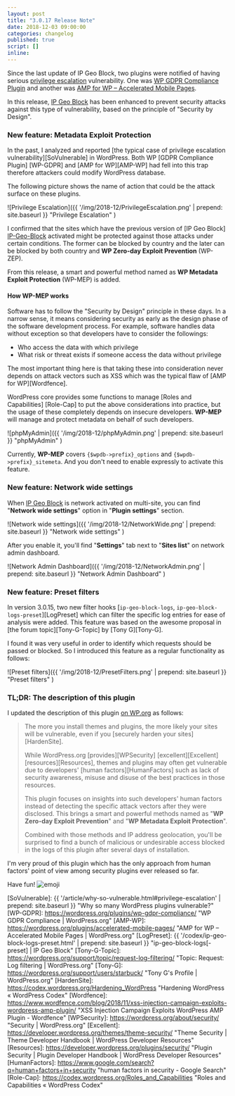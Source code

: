 ```yaml
---
layout: post
title: "3.0.17 Release Note"
date: 2018-12-03 09:00:00
categories: changelog
published: true
script: []
inline:
---
```


Since the last update of IP Geo Block, two plugins were notified of having 
serious [privilege escalation][PrivilegeEsc] vulnerability. One was [WP GDPR 
Compliance Plugin][Vuln-WP-GDPR] and another was [AMP for WP &#8211; 
Accelerated Mobile Pages][Vuln-AMP-WP].

In this release, [IP Geo Block][IP-Geo-Block] has been enhanced to prevent 
security attacks against this type of vulnerability, based on the principle of 
"Security by Design".

<!--more-->

### New feature: Metadata Exploit Protection ###

In the past, I analyzed and reported [the typical case of privilege escalation 
vulnerability][SoVulnerable] in WordPress. Both WP [GDPR Compliance Plugin]
[WP-GDPR] and [AMP for WP][AMP-WP] had fell into this trap therefore attackers 
could modify WordPress database.

The following picture shows the name of action that could be the attack surface
 on these plugins.

![Privilege Escalation]({{ '/img/2018-12/PrivilegeEscalation.png' | prepend: site.baseurl }}
 "Privilege Escalation"
)

I confirmed that the sites which have the previous version of [IP Geo Block]
[IP-Geo-Block] activated might be protected against those attacks under certain
conditions. The former can be blocked by country and the later can be blocked 
by both country and **WP Zero-day Exploit Prevention** (WP-ZEP).

From this release, a smart and powerful method named as **WP Metadata Exploit 
Protection** (WP-MEP) is added.

#### How WP-MEP works ####

Software has to follow the "Security by Design" principle in these days. In a 
narrow sense, it means considering security as early as the design phase of 
the software development process. For example, software handles data without 
exception so that developers have to consider the followings:

- Who access the data with which privilege
- What risk or threat exists if someone access the data without privilege

The most important thing here is that taking these into consideration never 
depends on attack vectors such as XSS which was the typical flaw of 
[AMP for WP][Wordfence].

WordPress core provides some functions to manage [Roles and Capabilities]
[Role-Cap] to put the above considerations into practice, but the usage of 
these completely depends on insecure developers. **WP-MEP** will manage and 
protect metadata on behalf of such developers.

![phpMyAdmin]({{ '/img/2018-12/phpMyAdmin.png' | prepend: site.baseurl }}
 "phpMyAdmin"
)

Currently, **WP-MEP** covers <code>{$wpdb->prefix}_options</code> and 
<code>{$wpdb->prefix}_sitemeta</code>. And you don't need to enable 
expressly to activate this feature.

### New feature: Network wide settings ###

When [IP Geo Block][IP-Geo-Block] is network activated on multi-site, you can 
find "**Network wide settings**" option in "**Plugin settings**" section. 

![Network wide settings]({{ '/img/2018-12/NetworkWide.png' | prepend: site.baseurl }}
 "Network wide settings"
)

After you enable it, you'll find "**Settings**" tab next to "**Sites list**" 
on network admin dashboard.

![Network Admin Dashboard]({{ '/img/2018-12/NetworkAdmin.png' | prepend: site.baseurl }}
 "Network Admin Dashboard"
)

### New feature: Preset filters ###

In version 3.0.15, two new filter hooks [`ip-geo-block-logs`,
`ip-geo-block-logs-preset`][LogPreset] which can filter the specific log 
entries for ease of analysis were added. This feature was based on the awesome 
proposal in [the forum topic][Tony-G-Topic] by [Tony G][Tony-G].

I found it was very useful in order to identify which requests should be passed
or blocked. So I introduced this feature as a regular functionality as follows:

![Preset filters]({{ '/img/2018-12/PresetFilters.png' | prepend: site.baseurl }}
 "Preset filters"
)

### TL;DR: The description of this plugin ###

I updated the description of this plugin [on WP.org][IP-Geo-Block] as follows:

> The more you install themes and plugins, the more likely your sites will be 
> vulnerable, even if you [securely harden your sites][HardenSite].
>
> While WordPress.org [provides][WPSecurity] [excellent][Excellent] 
> [resources][Resources], themes and plugins may often get vulnerable due to 
> developers' [human factors][HumanFactors] such as lack of security awareness,
> misuse and disuse of the best practices in those resources.
>
> This plugin focuses on insights into such developers' human factors instead 
> of detecting the specific attack vectors after they were disclosed. This 
> brings a smart and powerful methods named as "**WP Zero-day Exploit 
> Prevention**" and "**WP Metadata Exploit Protection**".
>
> Combined with those methods and IP address geolocation, you'll be surprised
> to find a bunch of malicious or undesirable access blocked in the logs of
> this plugin after several days of installation.

I'm very proud of this plugin which has the only approach from human factors' 
point of view among security plugins ever released so far.

Have fun! <span class="emoji">
![emoji](https://assets-cdn.github.com/images/icons/emoji/unicode/1f385.png)
</span>

[IP-Geo-Block]: https://wordpress.org/plugins/ip-geo-block/ "IP Geo Block &mdash; WordPress Plugins"
[PrivilegeEsc]: https://en.wikipedia.org/wiki/Privilege_escalation "Privilege escalation - Wikipedia"
[Vuln-WP-GDPR]: https://www.wordfence.com/blog/2018/11/privilege-escalation-flaw-in-wp-gdpr-compliance-plugin-exploited-in-the-wild/ "Wordfence"
[Vuln-AMP-WP]:  https://www.webarxsecurity.com/amp-plugin-vulnerability/ "Security risk on AMP for WP – Accelerated Mobile Pages Plugin"
[SoVulnerable]: {{ '/article/why-so-vulnerable.html#privilege-escalation' | prepend: site.baseurl }} "Why so many WordPress plugins vulnerable?"
[WP-GDPR]:      https://wordpress.org/plugins/wp-gdpr-compliance/ "WP GDPR Compliance &#124; WordPress.org"
[AMP-WP]:       https://wordpress.org/plugins/accelerated-mobile-pages/ "AMP for WP &#8211; Accelerated Mobile Pages &#124; WordPress.org"
[LogPreset]:    {{ '/codex/ip-geo-block-logs-preset.html' | prepend: site.baseurl }} "ip-geo-block-logs[-preset] | IP Geo Block"
[Tony-G-Topic]: https://wordpress.org/support/topic/request-log-filtering/ "Topic: Request: Log filtering &#124;  WordPress.org"
[Tony-G]:       https://wordpress.org/support/users/starbuck/ "Tony G&#039;s Profile &#124; WordPress.org"
[HardenSite]:   https://codex.wordpress.org/Hardening_WordPress "Hardening WordPress &laquo; WordPress Codex"
[Wordfence]:    https://www.wordfence.com/blog/2018/11/xss-injection-campaign-exploits-wordpress-amp-plugin/ "XSS Injection Campaign Exploits WordPress AMP Plugin - Wordfence" 
[WPSecurity]:   https://wordpress.org/about/security/ "Security | WordPress.org"
[Excellent]:    https://developer.wordpress.org/themes/theme-security/ "Theme Security | Theme Developer Handbook | WordPress Developer Resources"
[Resources]:    https://developer.wordpress.org/plugins/security/ "Plugin Security | Plugin Developer Handbook | WordPress Developer Resources"
[HumanFactors]: https://www.google.com/search?q=human+factors+in+security "human factors in security - Google Search"
[Role-Cap]:     https://codex.wordpress.org/Roles_and_Capabilities "Roles and Capabilities &laquo; WordPress Codex"
